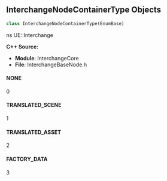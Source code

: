 ## InterchangeNodeContainerType Objects

```python
class InterchangeNodeContainerType(EnumBase)
```

ns UE::Interchange

**C++ Source:**

- **Module**: InterchangeCore
- **File**: InterchangeBaseNode.h

<a id="unreal.InterchangeNodeContainerType.NONE"></a>

#### NONE

0

<a id="unreal.InterchangeNodeContainerType.TRANSLATED_SCENE"></a>

#### TRANSLATED_SCENE

1

<a id="unreal.InterchangeNodeContainerType.TRANSLATED_ASSET"></a>

#### TRANSLATED_ASSET

2

<a id="unreal.InterchangeNodeContainerType.FACTORY_DATA"></a>

#### FACTORY_DATA

3

<a id="unreal.InterchangeNodeUserInterfaceContext"></a>